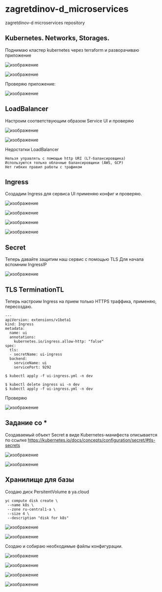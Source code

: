 # zagretdinov-d_microservices
zagretdinov-d microservices repository
## Kubernetes. Networks, Storages.
Поднимаю кластер kubernetes через terraform и разворачиваю приложение

![изображение](https://user-images.githubusercontent.com/85208391/139145755-de9a3d86-5d62-4570-b5fe-e02e7c4e0001.png)

![изображение](https://user-images.githubusercontent.com/85208391/139145776-41b4eaba-1265-41c0-ae6f-6886ef67956c.png)

Проверяю приложение:

![изображение](https://user-images.githubusercontent.com/85208391/139145843-fab8c5e0-c438-4fad-9130-0dc5f41fa72f.png)

## LoadBalancer
Настроим соответствующим образом Service UI и проверяю

![изображение](https://user-images.githubusercontent.com/85208391/139148196-fd20b2cc-b275-4e45-b20c-490bf79fc292.png)

![изображение](https://user-images.githubusercontent.com/85208391/139148223-d0ea76fe-3500-4b81-85d3-58c927d9c8c8.png)

Недостатки LoadBalancer

    Нельзя управлять с помощью http URI (L7-балансировщика)
    Используются только облачные балансировщики (AWS, GCP)
    Нет гибких правил работы с трафиком

## Ingress
Создадим Ingress для сервиса UI применяю конфиг и проверяю.

![изображение](https://user-images.githubusercontent.com/85208391/139148639-b4483169-3e2c-4e27-a0b9-21c423424522.png)

![изображение](https://user-images.githubusercontent.com/85208391/139148672-4b651ed0-603b-4fc4-858f-8fb926ff4b05.png)

![изображение](https://user-images.githubusercontent.com/85208391/139148690-2b7cc62b-0f08-4e56-a54f-391d52cc2624.png)

![изображение](https://user-images.githubusercontent.com/85208391/139148716-e2820f8f-b9d4-4c16-8582-28f305404f7b.png)

## Secret

Теперь давайте защитим наш сервис с помощью TLS Для начала вспомним IngressIP

![изображение](https://user-images.githubusercontent.com/85208391/139148963-67eeb6c1-ffa1-41fa-8fd8-b79fc2ec56c2.png)

## TLS TerminationTL

Теперь настроим Ingress на прием только HTTPS траффика, применяю, пересоздаю.
```
---
apiVersion: extensions/v1beta1
kind: Ingress
metadata:
  name: ui
  annotations:
    kubernetes.io/ingress.allow-http: "false"
spec:
  tls:
  - secretName: ui-ingress
  backend:
    serviceName: ui
    servicePort: 9292

$ kubectl apply -f ui-ingress.yml -n dev

$ kubectl delete ingress ui -n dev
$ kubectl apply -f ui-ingress.yml -n dev

```
Проверяю

![изображение](https://user-images.githubusercontent.com/85208391/139149508-ba3f7b86-082c-450b-994c-54b65760a14e.png)

## Задание со *

Создаваемый объект Secret в виде Kubernetes-манифеста описывается по ссылке
https://kubernetes.io/docs/concepts/configuration/secret/#tls-secrets

![изображение](https://user-images.githubusercontent.com/85208391/139170873-6000bb03-77a8-43b7-8ebf-ce082d5f2ca4.png)

![изображение](https://user-images.githubusercontent.com/85208391/139170899-7d6f8368-e234-4249-94d5-d037556a70ca.png)

## Хранилище для базы

Cоздаю диск PersitentVolume в ya.cloud

```
yc compute disk create \
 --name k8s \
 --zone ru-central1-a \
 --size 4 \
 --description "disk for k8s"
```
![изображение](https://user-images.githubusercontent.com/85208391/139171053-237c1a40-1bd5-43fe-8e17-e39053accef8.png)

![изображение](https://user-images.githubusercontent.com/85208391/139171192-381b9f8e-19d9-44ae-a193-7d2c5bb2c625.png)


Создаю и собираю необходимые файлы конфигурации.

![изображение](https://user-images.githubusercontent.com/85208391/139171612-14c41827-8cd6-4f39-92b8-38dc88895a5e.png)

![изображение](https://user-images.githubusercontent.com/85208391/139171637-52025d65-c644-44f9-91fd-5a56c949ef99.png)

![изображение](https://user-images.githubusercontent.com/85208391/139171649-94a7e250-3b0d-4f02-83b6-618a8eb4ba2e.png)

![изображение](https://user-images.githubusercontent.com/85208391/139171654-9956daf3-02d5-4647-934d-f3252540fef8.png)

